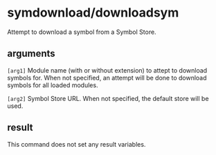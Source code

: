# symdownload/downloadsym

Attempt to download a symbol from a Symbol Store.

## arguments

`[arg1]` Module name (with or without extension) to attept to download symbols for. When not specified, an attempt will be done to download symbols for all loaded modules.

`[arg2]` Symbol Store URL. When not specified, the default store will be used.

## result

This command does not set any result variables.
